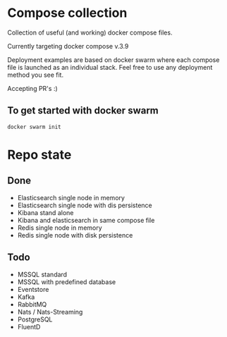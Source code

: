 # Compose collection
Collection of useful (and working) docker compose files.

Currently targeting docker compose v.3.9

Deployment examples are based on docker swarm where each compose file is launched as an individual stack. Feel free to use any deployment method you see fit.

Accepting PR's :)

## To get started with docker swarm
```
docker swarm init
```

# Repo state
## Done
* Elasticsearch single node in memory
* Elasticsearch single node with dis persistence
* Kibana stand alone
* Kibana and elasticsearch in same compose file
* Redis single node in memory
* Redis single node with disk persistence

## Todo
* MSSQL standard
* MSSQL with predefined database
* Eventstore
* Kafka
* RabbitMQ
* Nats / Nats-Streaming
* PostgreSQL
* FluentD


